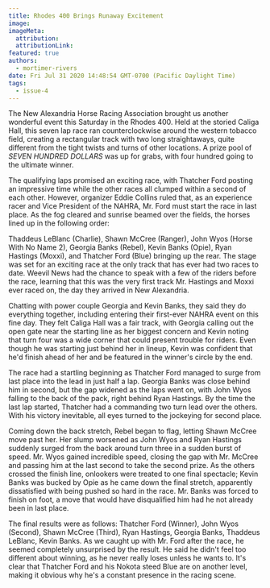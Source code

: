```yaml
---
title: Rhodes 400 Brings Runaway Excitement
image:
imageMeta:
  attribution:
  attributionLink:
featured: true
authors: 
  - mortimer-rivers
date: Fri Jul 31 2020 14:48:54 GMT-0700 (Pacific Daylight Time)
tags:
  - issue-4
---
```


The New Alexandria Horse Racing Association brought us another wonderful event this Saturday in the 
Rhodes 400. Held at the storied Caliga Hall, this seven lap race ran counterclockwise around the western 
tobacco field, creating a rectangular track with two long straightaways, quite different from the tight 
twists and turns of other locations. A prize pool of *SEVEN HUNDRED DOLLARS* was up for grabs, with four 
hundred going to the ultimate winner.

The qualifying laps promised an exciting race, with Thatcher Ford posting an impressive time while the 
other races all clumped within a second of each other. However, organizer Eddie Collins ruled that, 
as an experience racer and Vice President of the NAHRA, Mr. Ford must start the race in last place. 
As the fog cleared and sunrise beamed over the fields, the horses lined up in the following order: 

Thaddeus LeBlanc (Charlie), Shawn McCree (Ranger), John Wyos (Horse With No Name 2), Georgia Banks 
(Rebel), Kevin Banks (Opie), Ryan Hastings (Moxxi), and Thatcher Ford (Blue) bringing up the rear. 
The stage was set for an exciting race at the only track that has ever had two races to date.
Weevil News had the chance to speak with a few of the riders before the race, learning that this was 
the very first track Mr. Hastings and Moxxi ever raced on, the day they arrived in New Alexandria. 

Chatting with power couple Georgia and Kevin Banks, they said they do everything together, including 
entering their first-ever NAHRA event on this fine day. They felt Caliga Hall was a fair track, with 
Georgia calling out the open gate near the starting line as her biggest concern and Kevin noting 
that turn four was a wide corner that could present trouble for riders. Even though he was starting 
just behind her in lineup, Kevin was confident that he'd finish ahead of her and be featured in the 
winner's circle by the end.

The race had a startling beginning as Thatcher Ford managed to surge from last place into the lead 
in just half a lap. Georgia Banks was close behind him in second, but the gap widened as the laps 
went on, with John Wyos falling to the back of the pack, right behind Ryan Hastings. By the time 
the last lap started, Thatcher had a commanding two turn lead over the others. With his victory 
inevitable, all eyes turned to the jockeying for second place.

Coming down the back stretch, Rebel began to flag, letting Shawn McCree move past her. Her slump 
worsened as John Wyos and Ryan Hastings suddenly surged from the back around turn three in a 
sudden burst of speed. Mr. Wyos gained incredible speed, closing the gap with Mr. McCree and passing 
him at the last second to take the second prize. As the others crossed the finish line, onlookers 
were treated to one final spectacle; Kevin Banks was bucked by Opie as he came down the final stretch, 
apparently dissatisfied with being pushed so hard in the race. Mr. Banks was forced to finish on foot, 
a move that would have disqualified him had he not already been in last place.

The final results were as follows: Thatcher Ford (Winner), John Wyos (Second), Shawn McCree (Third), 
Ryan Hastings, Georgia Banks, Thaddeus LeBlanc, Kevin Banks. As we caught up with Mr. Ford after the 
race, he seemed completely unsurprised by the result. He said he didn't feel too different about 
winning, as he never really loses unless he wants to. It's clear that Thatcher Ford and his Nokota 
steed Blue are on another level, making it obvious why he's a constant presence in the racing scene.
